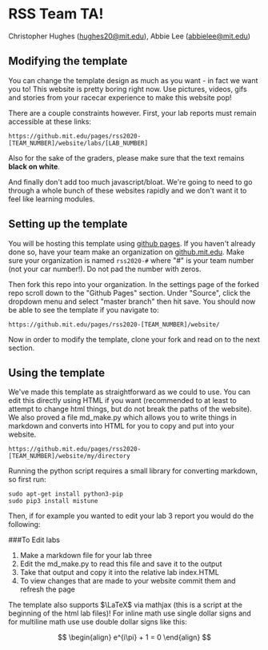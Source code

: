 # RSS Team TA!

Christopher Hughes (hughes20@mit.edu), Abbie Lee (abbielee@mit.edu)

## Modifying the template

You can change the template design as much as you want - in fact we want you to!
This website is pretty boring right now. Use pictures, videos, gifs and stories from your racecar experience to make this website pop!

There are a couple constraints however. First, your lab reports must remain accessible at these links:


    https://github.mit.edu/pages/rss2020-[TEAM_NUMBER]/website/labs/[LAB_NUMBER]


Also for the sake of the graders, please make sure that the text remains **black on white**.


And finally don't add too much javascript/bloat.
We're going to need to go through a whole bunch of these websites rapidly
and we don't want it to feel like learning modules.


## Setting up the template

You will be hosting this template using [github pages](https://pages.github.com/).
If you haven't already done so, have your team make an organization on [github.mit.edu](github.mit.edu).
Make sure your organization is named ```rss2020-#``` where "#" is your team number (not your car number!). Do not pad the number with zeros.


Then fork this repo into your organization.
In the settings page of the forked repo scroll down to the "Github Pages" section. Under "Source", click the dropdown menu and select "master branch" then hit save.
You should now be able to see the template if you navigate to:


    https://github.mit.edu/pages/rss2020-[TEAM_NUMBER]/website/


Now in order to modify the template, clone your fork and read on to the next section.


## Using the template

We've made this template as straightforward as we could to use.
You can edit this directly using HTML if you want (recommended to at least to attempt to change html things, but do not break the paths of the website). We also proved a file md_make.py which allows you to write things in markdown and converts into HTML for you to copy and put into your website.

    https://github.mit.edu/pages/rss2020-[TEAM_NUMBER]/website/my/directory


Running the python script requires a small library for converting markdown, so first run:


    sudo apt-get install python3-pip
    sudo pip3 install mistune


Then, if for example you wanted to edit your lab 3 report you would do the following:


###To Edit labs
1. Make a markdown file for your lab three
2. Edit the md_make.py to read this file and save it to the output
3. Take that output and copy it into the relative lab index.HTML
4. To view changes that are made to your website commit them and refresh the page


The template also supports $\LaTeX$ via mathjax (this is a script at the beginning of the html lab files)! For inline math use single dollar signs  and for multiline math use use double dollar signs like this:

$$
\begin{align}
  e^{i\pi} + 1 = 0
\end{align}
$$

